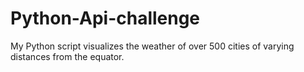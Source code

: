 # Python-Api-challenge
My Python script visualizes the weather of over 500 cities of varying distances from the equator.
